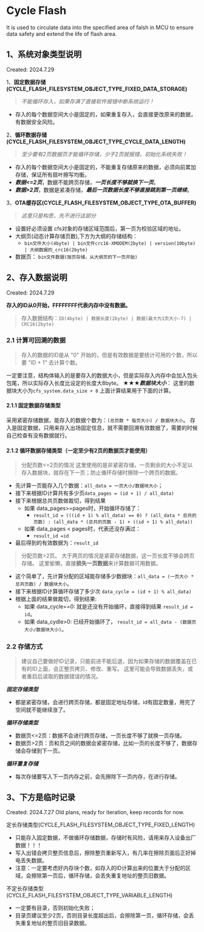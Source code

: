 # Cycle Flash

It is used to circulate data into the specified area of falsh in MCU to ensure data safety and extend the life of flash area.

## 1、系统对象类型说明

Created: 2024.7.29

1、**固定数据存储(CYCLE_FLASH_FILESYSTEM_OBJECT_TYPE_FIXED_DATA_STORAGE)**  

> *不能循环存入，如果存满了直接软件报错中断系统运行！*

- 存入的每个数据空间大小是固定的，如果重复存入，会直接更改原来的数据，有数据安全风险。

2、**循环数据存储(CYCLE_FLASH_FILESYSTEM_OBJECT_TYPE_CYCLE_DATA_LENGTH)**

> *至少要有2页数据页才能循环存储，少于2页就报错，初始化系统失败！*

- 存入的每个数据空间大小是固定的，不能重复存储原来的数据，必须向前累加存储，保证所有扇叶擦写均衡。
- ***数据<=2页***，数据不能跨页存储，***一页长度不够就换下一页***。  
- ***数据>2页***，数据是紧凑存储，***最后一页数据长度不够直接跳到第一页继续***。  

3、**OTA缓存区(CYCLE_FLASH_FILESYSTEM_OBJECT_TYPE_OTA_BUFFER)**

> *这里只是构思，先不进行这部分*

- 设置好必须设置 cfs对象的存储区域范围后，第一页为校验区域的地址。
- 大纲页(动态计算存储页数),下方为大纲的存储结构：
  - `bin文件大小(4byte) | bin文件crc16-XMODEM(2byte) | version(10byte) | 大纲数据的_crc16(2byte)`
- 数据页： `bin文件数据(按页存储，从大纲页的下一页开始)`

## 2、存入数据说明

Created: 2024.7.29

**存入的ID从0开始，FFFFFFFF代表内存中没有数据。**  

> 存入数据结构：`ID(4byte) | 数据长度(2byte) | 数据(最大为1页大小-7) | CRC16(2byte)`

### 2.1 计算可回溯的数据

> 存入的数据的ID是从 "0" 开始的，但是有效数据是要统计可用的个数，所以要 "ID + 1" 去计算个数。

一定要注意，结构体输入的是要存入的数据大小，但是实际存入内存中会加入包头包尾，所以实际存入长度比设定的长度大8byte。
★★★***数据块大小***： 这里的数据块大小为`cfs_system.data_size + 8`
上面计算结果用于下面的计算。

#### 2.1.1 固定数据存储类型

采用紧密存储数据，能存入的数据个数为：`(总页数 * 每页大小) / 数据块大小`。
存入是固定数据，只用来存入出场固定信息，就不需要回溯有效数据了，需要的时候自己检查有没有数据就行。

#### 2.1.2 循环数据存储类型（一定至少有2页的数据页才能使用）

> 分配页数<=2页的情况
这里使用的是非紧密存储，一页剩余的大小不足以存入数据块，就存在下一页；防止循环存储时擦除一个跨页的数据。  

- 先计算一页能存入几个数据：`all_data = 一页大小/数据块大小`；
- 接下来根据ID计算共有多少页`data_pages = (id + 1) / all_data)`
- 接下来根据总共页数做裁切，得到结果
  - 如果 data_pages>=pages时，开始循环存储了：
    - `result_id = (((id + 1) % all_data) == 0) ? (all_data * 总共的页数) : (all_data * (总共的页数 - 1) + ((id + 1) % all_data))`  
  - 如果 data_pages < pages时，代表还没存满过：
    - `result_id =id`
- 最后得到的有效数据为：`result_id`

> 分配页数>2页。
> 大于两页的情况是紧密存储数据，这一页长度不够会跨页存储。
> 这里偷懒，直接**损失一页数据**来计算数据可用数据。

- 这个简单了，先计算分配的区域能存储多少数据块：`all_data = (一页大小 * 总共页数) / 数据块大小`。
- 接下来根据ID计算循环存储了多少次 `data_cycle = (id + 1) % all_data)`
- 根据上面的结果做裁切，得到结果:
  - 如果 data_cycle==0: 就是还没有开始循环，直接得到结果 `result_id = id`。
  - 如果 data_cydle>0: 已经开始循环了， `result_id = all_data - (数据页大小/数据块大小)`。

### 2.2 存储方式

> 建议自己要做好ID记录，只能前进不能后退，因为如果存储的数据覆盖在已有的ID上面，会正整页拷贝、修改、重写。
> 这里可能会导致数据丢失，或者重启后读取的数据错误的情况。

***固定存储类型***

- 都是紧密存储，会进行跨页存储，都是固定地址存储，id有固定数量，用完了空间就不能继续涨了。

***循环存储类型***

- 数据页<=2页：数据不会进行跨页存储，一页长度不够了就换一页存储。
- 数据页>2页：页和页之间的数据会紧密存储，比如一页的长度不够了，数据存储会存储到下一页。

***循环重复存储***

- 每次存储要写入下一页内存之前，会先擦除下一页内存，在进行存储。

## 3、下方是临时记录

Created: 2024.7.27
Old plans, ready for iteration, keep records for now.

定长存储类型(CYCLE_FLASH_FILESYSTEM_OBJECT_TYPE_FIXED_LENGTH)

- 只能存入固定数据，不做循环存储数据，存储时有风险，请用来存入设备出厂数据！！！
- 写入出错会拷贝整页信息后，擦除整页重新写入，有几率在擦除页面后正好掉电丢失数据。
- 注意：一定要考虑好内存块个数，如存入的ID计算出来的位置大于分配的区域，会擦除第一页后，循环存储，会丢失重复地址的整页旧数据。
  
不定长存储类型(CYCLE_FLASH_FILESYSTEM_OBJECT_TYPE_VARIABLE_LENGTH)

- 一定要有目录，否则初始化失败；
- 目录页建议至少2页，否则目录长度超出后，会擦除第一页，循环存储，会丢失重复地址的整页旧目录数据。
